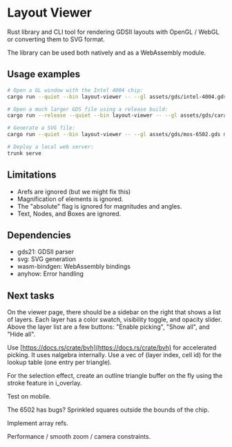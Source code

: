 # Layout Viewer

Rust library and CLI tool for rendering GDSII layouts with OpenGL / WebGL or
converting them to SVG format.

The library can be used both natively and as a WebAssembly module.

## Usage examples

```bash
# Open a GL window with the Intel 4004 chip:
cargo run --quiet --bin layout-viewer -- --gl assets/gds/intel-4004.gds

# Open a much larger GDS file using a release build:
cargo run --release --quiet --bin layout-viewer -- --gl assets/gds/caravel.gds

# Generate a SVG file:
cargo run --quiet --bin layout-viewer -- --gl assets/gds/mos-6502.gds mos-6502.svg

# Deploy a local web server:
trunk serve
```

## Limitations

- Arefs are ignored (but we might fix this)
- Magnification of elements is ignored.
- The "absolute" flag is ignored for magnitudes and angles.
- Text, Nodes, and Boxes are ignored.

## Dependencies

- gds21: GDSII parser
- svg: SVG generation
- wasm-bindgen: WebAssembly bindings
- anyhow: Error handling

## Next tasks

On the viewer page, there should be a sidebar on the right that shows a list of
layers. Each layer has a color swatch, visibility toggle, and opacity slider.
Above the layer list are a few buttons: "Enable picking", "Show all", and "Hide
all".

Use [https://docs.rs/crate/bvh](https://docs.rs/crate/bvh) for accelerated
picking. It uses nalgebra internally. Use a vec of (layer index, cell id) for
the lookup table (one entry per triangle).

For the selection effect, create an outline triangle buffer on the fly using the
stroke feature in i_overlay.

Test on mobile.

The 6502 has bugs? Sprinkled squares outside the bounds of the chip.

Implement array refs.

Performance / smooth zoom / camera constraints.
